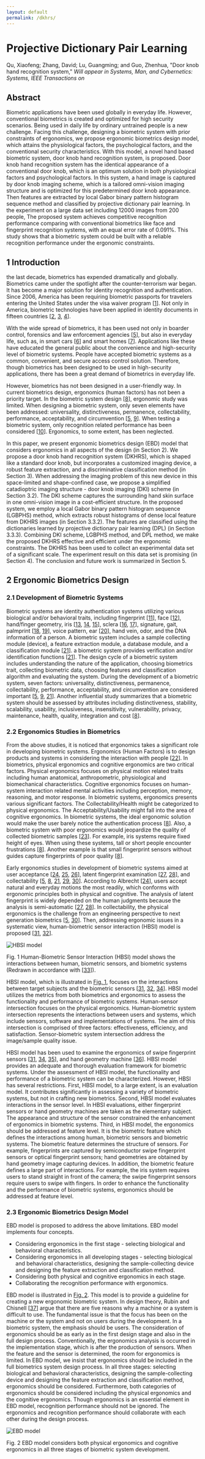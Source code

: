 ```yaml
---
layout: default
permalink: /dkhrs/
---
```


Projective Dictionary Pair Learning
===================================

Qu, Xiaofeng; Zhang, David; Lu, Guangming; and Guo, Zhenhua, "Door knob hand recognition system," *Will appear in Systems, Man, and Cybernetics: Systems, IEEE Transactions on*

Abstract
--------

Biometric applications have been used globally in everyday life. However, conventional biometrics is created and optimized for high security scenarios. Being used in daily life by ordinary untrained people is a new challenge. Facing this challenge, designing a biometric system with prior constraints of ergonomics, we propose ergonomic biometrics design model, which attains the physiological factors, the psychological factors, and the conventional security characteristics. With this model, a novel hand based biometric system, door knob hand recognition system, is proposed. Door knob hand recognition system has the identical appearance of a conventional door knob, which is an optimum solution in both physiological factors and psychological factors. In this system, a hand image is captured by door knob imaging scheme, which is a tailored omni-vision imaging structure and is optimized for this predetermined door knob appearance. Then features are extracted by local Gabor binary pattern histogram sequence method and classified by projective dictionary pair learning. In the experiment on a large data set including 12000 images from 200 people, The proposed system achieves competitive recognition performance comparing with conventional biometrics like face and fingerprint recognition systems, with an equal error rate of 0.091%. This study shows that a biometric system could be built with a reliable recognition performance under the ergonomic constraints.

1 Introduction
---------------

the last decade, biometrics has expended dramatically and globally. Biometrics came under the spotlight after the counter-terrorism war began. It has become a major solution for identity recognition and authentication. Since 2006, America has been requiring biometric passports for travelers entering the United States under the visa waiver program [[1][ref1]]. Not only in America, biometric technologies have been applied in identity documents in fifteen countries [[2][ref2], [3][ref3], [4][ref4]].

With the wide spread of biometrics, it has been used not only in boarder control, forensics and law enforcement agencies [[5][ref5]], but also in everyday life, such as, in smart cars [[6][ref6]] and smart homes [[7][ref7]]. Applications like these have educated the general public about the convenience and high-security level of biometric systems. People have accepted biometric systems as a common, convenient, and secure access control solution. Therefore, though biometrics has been designed to be used in high-security applications, there has been a great demand of biometrics in everyday life.

However, biometrics has not been designed in a user-friendly way. In current biometrics design, ergonomics (human factors) has not been a priority target. In the biometric system design [[8][ref8]], ergonomic study was limited. When designing a biometric system, only seven elements have been addressed: universality, distinctiveness, permanence, collectability, performance, acceptability, and circumvention [[5][ref5], [9][ref9]]. When testing a biometric system, only recognition related performance has been considered [[10][ref10]]. Ergonomics, to some extent, has been neglected.

In this paper, we present ergonomic biometrics design (EBD) model that considers ergonomics in all aspects of the design (in Section 2). We propose a door knob hand recognition system (DKHRS), which is shaped like a standard door knob, but incorporates a customized imaging device, a robust feature extraction, and a discriminative classification method (in Section 3). When addressing the imaging problem of this new device in this space-limited and shape-confined case, we propose a simplified catadioptric imaging structure - door knob imaging (DKI) scheme (in Section 3.2). The DKI scheme captures the surrounding hand skin surface in one omni-vision image in a cost-efficient structure. In the proposed system, we employ a local Gabor binary pattern histogram sequence (LGBPHS) method, which extracts robust histograms of dense local feature from DKHRS images (in Section 3.3.2). The features are classified using the dictionaries learned by projective dictionary pair learning (DPL) (in Section 3.3.3). Combining DKI scheme, LGBPHS method, and DPL method, we make the proposed DKHRS effective and efficient under the ergonomic constraints. The DKHRS has been used to collect an experimental data set of a significant scale. The experiment result on this data set is promising (in Section 4). The conclusion and future work is summarized in Section 5.

2 Ergonomic Biometrics Design
-----------------------------

### 2.1 Development of Biometric Systems ###

Biometric systems are identity authentication systems utilizing various biological and/or behavioral traits, including fingerprint [[11][ref11]], face [[12][ref12]], hand/finger geometry, iris [[13][ref13], [14][ref14], [15][ref15]], sclera [[16][ref16], [17][ref17]], signature, gait, palmprint [[18][ref18], [19][ref19]], voice pattern, ear [[20][ref20]], hand vein, odor, and the DNA information of a person. A biometric system includes a sample collecting module (device), a feature extraction module, a database module, and a classification module [[21][ref21]]. a biometric system provides verification and/or identification functions [[21][ref21]]. The design cycle of a biometric system includes understanding the nature of the application, choosing biometrics trait, collecting biometric data, choosing features and classification algorithm and evaluating the system. During the development of a biometric system, seven factors: universality, distinctiveness, permanence, collectability, performance, acceptability, and circumvention are considered important [[5][ref5], [9][ref9], [21][ref21]]. Another influential study summarizes that a biometric system should be assessed by attributes including distinctiveness, stability, scalability, usability, inclusiveness, insensitivity, vulnerability, privacy, maintenance, health, quality, integration and cost [[8][ref8]].

### 2.2 Ergonomics Studies in Biometrics ###

From the above studies, it is noticed that ergonomics takes a significant role in developing biometric systems. Ergonomics (Human Factors) is to design products and systems in considering the interaction with people [[22][ref22]]. In biometrics, physical ergonomics and cognitive ergonomics are two critical factors. Physical ergonomics focuses on physical motion related traits including human anatomical, anthropometric, physiological and biomechanical characteristics. Cognitive ergonomics focuses on human-system interaction related mental activities including perception, memory, reasoning, and motor response. In biometric systems, ergonomics presents various significant factors. The Collectability/Health might be categorized to physical ergonomics. The Acceptability/Usability might fall into the area of cognitive ergonomics. In biometric systems, the ideal ergonomic solution would make the user barely notice the authentication process [[8][ref8]]. Also, a biometric system with poor ergonomics would jeopardize the quality of collected biometric samples [[23][ref23]]. For example, iris systems require fixed height of eyes. When using these systems, tall or short people encounter frustrations [[8][ref8]]. Another example is that small fingerprint sensors without guides capture fingerprints of poor quality [[8][ref8]].

Early ergonomics studies in development of biometric systems aimed at user acceptance [[24][ref24], [25][ref25], [26][ref26]], latent fingerprint examination [[27][ref27], [28][ref28]], and collectability  [[5][ref5], [8][ref8], [21][ref21], [29][ref29], [30][ref30]]. According to Albrecht [[24][ref24]], users accept natural and everyday motions the most readily, which conforms with ergonomic principles both in physical and cognitive. The analysis of latent fingerprint is widely depended on the human judgments because the analysis is semi-automatic [[27][ref27], [28][ref28]]. In collectability, the physical ergonomics is the challenge from an engineering perspective to next generation biometrics [[5][ref5], [30][ref30]]. Then, addressing ergonomic issues in a systematic view, human-biometric sensor interaction (HBSI) model is proposed [[31][ref31], [32][ref32]].

![HBSI model](/images/fig_hbsi.svg)

<a name="fig_hbsi">Fig. 1</a> Human-Biometric Sensor Interaction (HBSI) model shows the interactions between human, biometric sensors, and biometric systems (Redrawn in accordance with [[33][ref33]]).

HBSI model, which is illustrated in [Fig. 1](#fig_hbsi), focuses on the interactions between target subjects and the biometric sensors [[31][ref31], [32][ref32], [34][ref34]]. HBSI model utilizes the metrics from both biometrics and ergonomics to assess the functionality and performance of biometric systems. Human-sensor intersection focuses on the physical ergonomics. Human-biometric system intersection represents the interactions between users and systems, which include sensors, software and implementations of systems. The aim of this intersection is comprised of three factors: effectiveness, efficiency, and satisfaction. Sensor-biometric system intersection address the image/sample quality issue.

HBSI model has been used to examine the ergonomics of swipe fingerprint sensors [[31][ref31], [34][ref34], [35][ref35]], and hand geometry machine [[36][ref36]]. HBSI model provides an adequate and thorough evaluation framework for biometric systems. Under the assessment of HBSI model, the functionality and performance of a biometric system can be characterized. However, HBSI has several restrictions. First, HBSI model, to a large extent, is an evaluation model. It contributes significantly in assessing a variety of biometric systems, but not in crafting new biometrics. Second, HBSI model evaluates interactions in the sensor level. In HBSI evaluations, either fingerprint sensors or hand geometry machines are taken as the elementary subject. The appearance and structure of the sensor constrained the enhancement of ergonomics in biometric systems. Third, in HBSI model, the ergonomics should be addressed at feature level. It is the biometric feature which defines the interactions among human, biometric sensors and biometric systems. The biometric feature determines the structure of sensors. For example, fingerprints are captured by semiconductor swipe fingerprint sensors or optical fingerprint sensors; hand geometries are obtained by hand geometry image capturing devices. In addition, the biometric feature defines a large part of interactions. For example, the iris system requires users to stand straight in front of the camera; the swipe fingerprint sensors require users to swipe with fingers. In order to enhance the functionality and the performance of biometric systems, ergonomics should be addressed at feature level.

### 2.3 Ergonomic Biometrics Design Model ###

EBD model is proposed to address the above limitations. EBD model implements four concepts. 

+ Considering ergonomics in the first stage - selecting biological and behavioral characteristics.
+ Considering ergonomics in all developing stages - selecting biological and behavioral characteristics, designing the sample-collecting device and designing the feature extraction and classification method.
+ Considering both physical and cognitive ergonomics in each stage.
+ Collaborating the recognition performance with ergonomics.

EBD model is illustrated in [Fig. 2](#fig_newmodel). This model is to provide a guideline for creating a new ergonomic biometric system. In design theory, Rubin and Chisnell [[37][ref37]] argue that there are five reasons why a machine or a system is difficult to use. The fundamental issue is that the focus has been on the machine or the system and not on users during the development. In a biometric system, the emphasis should be users. The consideration of ergonomics should be as early as in the first design stage and also in the full design process. Conventionally, the ergonomics analysis is occurred in the implementation stage, which is after the production of sensors. When the feature and the sensor is determined, the room for ergonomics is limited. In EBD model, we insist that ergonomics should be included in the full biometrics system design process. In all three stages: selecting biological and behavioral characteristics, designing the sample-collecting device and designing the feature extraction and classification method, ergonomics should be considered. Furthermore, both categories of ergonomics should be considered including the physical ergonomics and the cognitive ergonomics. Though ergonomics is an essential element in EBD model, recognition performance should not be ignored. The ergonomics and recognition performance should collaborate with each other during the design process.

![EBD model](/images/fig_newmodel.svg)

<a name="fig_newmodel">Fig. 2</a> EBD model considers both physical ergonomics and cognitive ergonomics in all three stages of biometric system development.













[ref1]: http://www.usembassy.org.uk/visaservices/?p=420
[ref2]: http://ieeexplore.ieee.org/xpls/abs_all.jsp?arnumber=6650265
[ref3]: http://ieeexplore.ieee.org/xpls/abs_all.jsp?arnumber=5212583
[ref4]: https://www.loc.gov/law/help/biometric-data-retention/biometric-passport-data-retention.pdf
[ref5]: http://link.springer.com/chapter/10.1007%2F978-94-007-3892-8_3
[ref6]: http://ieeexplore.ieee.org/xpls/abs_all.jsp?arnumber=6158802
[ref7]: http://ieeexplore.ieee.org/xpls/abs_all.jsp?arnumber=5637551
[ref8]: http://www.springer.com/br/book/9780387776255
[ref9]: http://ieeexplore.ieee.org/xpls/abs_all.jsp?arnumber=1262027
[ref10]: http://www.idsysgroup.com/ftp/BestPractice.pdf
[ref11]: http://ieeexplore.ieee.org/xpls/abs_all.jsp?arnumber=4717822
[ref12]: http://ieeexplore.ieee.org/xpls/abs_all.jsp?arnumber=4717827
[ref13]: http://ieeexplore.ieee.org/xpls/abs_all.jsp?arnumber=5438771
[ref14]: http://www.springer.com/gp/book/9781447144014
[ref15]: http://ieeexplore.ieee.org/xpls/abs_all.jsp?arnumber=6473911
[ref16]: http://ieeexplore.ieee.org/xpls/abs_all.jsp?arnumber=6065764
[ref17]: http://ieeexplore.ieee.org/xpls/abs_all.jsp?arnumber=7365460
[ref18]: http://ieeexplore.ieee.org/xpls/abs_all.jsp?arnumber=1227981
[ref19]: http://ieeexplore.ieee.org/xpls/abs_all.jsp?arnumber=1678026
[ref20]: http://ieeexplore.ieee.org/xpls/abs_all.jsp?arnumber=5438734
[ref21]: http://www.springer.com/gp/book/9780387773254
[ref22]: http://www.springer.com/gp/book/9783642012921
[ref23]: http://ieeexplore.ieee.org/xpls/abs_all.jsp?arnumber=6095497
[ref24]: http://www.sciencedirect.com/science/article/pii/S0969476501001242
[ref25]: http://www.sciencedirect.com/science/article/pii/S0969476505703696
[ref26]: http://ieeexplore.ieee.org/xpls/abs_all.jsp?arnumber=4263251
[ref27]: http://ieeexplore.ieee.org/xpls/abs_all.jsp?arnumber=5467207
[ref28]: http://www.nist.gov/manuscript-publication-search.cfm?pub_id=910745
[ref29]: http://ieeexplore.ieee.org/xpls/abs_all.jsp?arnumber=6041850
[ref30]: http://www.springer.com/gp/book/9789400738911
[ref31]: http://ieeexplore.ieee.org/xpls/abs_all.jsp?arnumber=4105321
[ref32]: http://link.springer.com/chapter/10.1007%2F978-3-540-73321-8_102
[ref33]: http://link.springer.com/chapter/10.1007%2F978-3-642-02559-4_19
[ref34]: http://docs.lib.purdue.edu/dissertations/AAI3337302/
[ref35]: http://ieeexplore.ieee.org/xpls/abs_all.jsp?arnumber=5422748
[ref36]: http://ieeexplore.ieee.org/xpls/abs_all.jsp?arnumber=5678710
[ref37]: http://as.wiley.com/WileyCDA/WileyTitle/productCd-0470185481.html